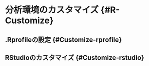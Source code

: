 # 分析環境のカスタマイズ {#R-Customize}



## .Rprofileの設定 {#Customize-rprofile}

## RStudioのカスタマイズ {#Customize-rstudio}
